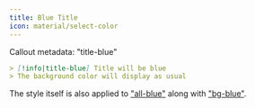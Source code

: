 ```yaml
---
title: Blue Title
icon: material/select-color
---
```


Callout metadata: "title-blue"

```md
> [!info|title-blue] Title will be blue
> The background color will display as usual
```

The style itself is also applied to ["all-blue"](../combined-styling/page-2.md) 
along with ["bg-blue"](../bg-styling/page-2.md).

